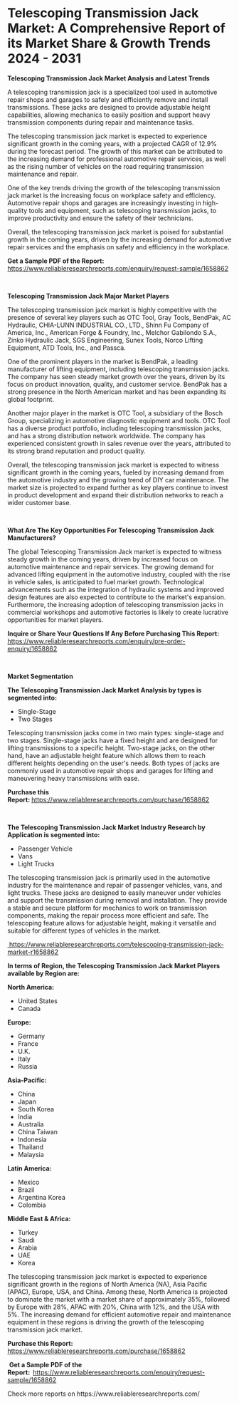 <p><h1>Telescoping Transmission Jack Market: A Comprehensive Report of its Market Share & Growth Trends 2024 - 2031</h1></p><p><strong>Telescoping Transmission Jack Market Analysis and Latest Trends</strong></p>
<p><p>A telescoping transmission jack is a specialized tool used in automotive repair shops and garages to safely and efficiently remove and install transmissions. These jacks are designed to provide adjustable height capabilities, allowing mechanics to easily position and support heavy transmission components during repair and maintenance tasks.</p><p>The telescoping transmission jack market is expected to experience significant growth in the coming years, with a projected CAGR of 12.9% during the forecast period. The growth of this market can be attributed to the increasing demand for professional automotive repair services, as well as the rising number of vehicles on the road requiring transmission maintenance and repair.</p><p>One of the key trends driving the growth of the telescoping transmission jack market is the increasing focus on workplace safety and efficiency. Automotive repair shops and garages are increasingly investing in high-quality tools and equipment, such as telescoping transmission jacks, to improve productivity and ensure the safety of their technicians.</p><p>Overall, the telescoping transmission jack market is poised for substantial growth in the coming years, driven by the increasing demand for automotive repair services and the emphasis on safety and efficiency in the workplace.</p></p>
<p><strong>Get a Sample PDF of the Report:&nbsp;</strong> <a href="https://www.reliableresearchreports.com/enquiry/request-sample/1658862">https://www.reliableresearchreports.com/enquiry/request-sample/1658862</a></p>
<p>&nbsp;</p>
<p><strong>Telescoping Transmission Jack Major Market Players</strong></p>
<p><p>The telescoping transmission jack market is highly competitive with the presence of several key players such as OTC Tool, Gray Tools, BendPak, AC Hydraulic, CHIA-LUNN INDUSTRIAL CO., LTD., Shinn Fu Company of America, Inc., American Forge & Foundry, Inc., Melchor Gabilondo S.A., Zinko Hydraulic Jack, SGS Engineering, Sunex Tools, Norco Lifting Equipment, ATD Tools, Inc., and Passca.</p><p>One of the prominent players in the market is BendPak, a leading manufacturer of lifting equipment, including telescoping transmission jacks. The company has seen steady market growth over the years, driven by its focus on product innovation, quality, and customer service. BendPak has a strong presence in the North American market and has been expanding its global footprint.</p><p>Another major player in the market is OTC Tool, a subsidiary of the Bosch Group, specializing in automotive diagnostic equipment and tools. OTC Tool has a diverse product portfolio, including telescoping transmission jacks, and has a strong distribution network worldwide. The company has experienced consistent growth in sales revenue over the years, attributed to its strong brand reputation and product quality.</p><p>Overall, the telescoping transmission jack market is expected to witness significant growth in the coming years, fueled by increasing demand from the automotive industry and the growing trend of DIY car maintenance. The market size is projected to expand further as key players continue to invest in product development and expand their distribution networks to reach a wider customer base.</p></p>
<p>&nbsp;</p>
<p><strong>What Are The Key Opportunities For Telescoping Transmission Jack Manufacturers?</strong></p>
<p><p>The global Telescoping Transmission Jack market is expected to witness steady growth in the coming years, driven by increased focus on automotive maintenance and repair services. The growing demand for advanced lifting equipment in the automotive industry, coupled with the rise in vehicle sales, is anticipated to fuel market growth. Technological advancements such as the integration of hydraulic systems and improved design features are also expected to contribute to the market's expansion. Furthermore, the increasing adoption of telescoping transmission jacks in commercial workshops and automotive factories is likely to create lucrative opportunities for market players.</p></p>
<p><strong>Inquire or Share Your Questions If Any Before Purchasing This Report:</strong> <a href="https://www.reliableresearchreports.com/enquiry/pre-order-enquiry/1658862">https://www.reliableresearchreports.com/enquiry/pre-order-enquiry/1658862</a></p>
<p>&nbsp;</p>
<p><strong>Market Segmentation</strong></p>
<p><strong>The Telescoping Transmission Jack Market Analysis by types is segmented into:</strong></p>
<p><ul><li>Single-Stage</li><li>Two Stages</li></ul></p>
<p><p>Telescoping transmission jacks come in two main types: single-stage and two stages. Single-stage jacks have a fixed height and are designed for lifting transmissions to a specific height. Two-stage jacks, on the other hand, have an adjustable height feature which allows them to reach different heights depending on the user's needs. Both types of jacks are commonly used in automotive repair shops and garages for lifting and maneuvering heavy transmissions with ease.</p></p>
<p><strong>Purchase this Report:&nbsp;</strong><a href="https://www.reliableresearchreports.com/purchase/1658862">https://www.reliableresearchreports.com/purchase/1658862</a></p>
<p>&nbsp;</p>
<p><strong>The Telescoping Transmission Jack Market Industry Research by Application is segmented into:</strong></p>
<p><ul><li>Passenger Vehicle</li><li>Vans</li><li>Light Trucks</li></ul></p>
<p><p>The telescoping transmission jack is primarily used in the automotive industry for the maintenance and repair of passenger vehicles, vans, and light trucks. These jacks are designed to easily maneuver under vehicles and support the transmission during removal and installation. They provide a stable and secure platform for mechanics to work on transmission components, making the repair process more efficient and safe. The telescoping feature allows for adjustable height, making it versatile and suitable for different types of vehicles in the market.</p></p>
<p><a href="https://www.reliableresearchreports.com/telescoping-transmission-jack-market-r1658862">&nbsp;https://www.reliableresearchreports.com/telescoping-transmission-jack-market-r1658862</a></p>
<p><strong>In terms of Region, the Telescoping Transmission Jack Market Players available by Region are:</strong></p>
<p>
    <p> <strong> North America: </strong>
        <ul>
            <li>United States</li>
            <li>Canada</li>
        </ul>
        </p> 
    <p> <strong> Europe: </strong>
        <ul>
            <li>Germany</li>
            <li>France</li>
            <li>U.K.</li>
            <li>Italy</li>
            <li>Russia</li>
        </ul>
        </p> 
    <p> <strong> Asia-Pacific: </strong>
        <ul>
            <li>China</li>
            <li>Japan</li>
            <li>South Korea</li>
            <li>India</li>
            <li>Australia</li>
            <li>China Taiwan</li>
            <li>Indonesia</li>
            <li>Thailand</li>
            <li>Malaysia</li>
        </ul>
        </p> 
    <p> <strong> Latin America: </strong>
        <ul>
            <li>Mexico</li>
            <li>Brazil</li>
            <li>Argentina Korea</li>
            <li>Colombia</li>
        </ul>
        </p> 
    <p> <strong> Middle East & Africa: </strong>
        <ul>
            <li>Turkey</li>
            <li>Saudi</li>
            <li>Arabia</li>
            <li>UAE</li>
            <li>Korea</li>
        </ul>
    </p>
    </p>
<p><p>The telescoping transmission jack market is expected to experience significant growth in the regions of North America (NA), Asia Pacific (APAC), Europe, USA, and China. Among these, North America is projected to dominate the market with a market share of approximately 35%, followed by Europe with 28%, APAC with 20%, China with 12%, and the USA with 5%. The increasing demand for efficient automotive repair and maintenance equipment in these regions is driving the growth of the telescoping transmission jack market.</p></p>
<p><strong>Purchase this Report: </strong><a href="https://www.reliableresearchreports.com/purchase/1658862">https://www.reliableresearchreports.com/purchase/1658862</a></p>
<p>&nbsp;<strong>Get a Sample PDF of the Report:&nbsp;&nbsp;</strong><a href="https://www.reliableresearchreports.com/enquiry/request-sample/1658862">https://www.reliableresearchreports.com/enquiry/request-sample/1658862</a></p>
<p><strong></strong></p>
<p>Check more reports on https://www.reliableresearchreports.com/</p>